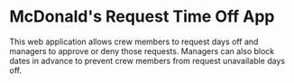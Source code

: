McDonald's Request Time Off App
=========================

This web application allows crew members to request days off and managers to approve or deny those requests. Managers can also block dates in advance to prevent crew members from request unavailable days off.

